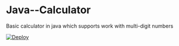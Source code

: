 # Java--Calculator
Basic calculator in java which supports work with multi-digit numbers

<a href="https://heroku.com/deploy">
  <img src="https://www.herokucdn.com/deploy/button.svg" alt="Deploy">
</a>
